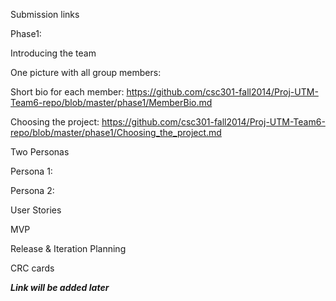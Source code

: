 Submission links


Phase1:

Introducing the team

  One picture with all group members:
  
  
  Short bio for each member: https://github.com/csc301-fall2014/Proj-UTM-Team6-repo/blob/master/phase1/MemberBio.md

Choosing the project: https://github.com/csc301-fall2014/Proj-UTM-Team6-repo/blob/master/phase1/Choosing_the_project.md

Two Personas 

  Persona 1:
  
  Persona 2:
  
User Stories


MVP


Release & Iteration Planning


CRC cards

***Link will be added later***
